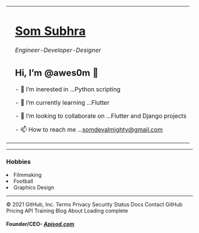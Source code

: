 <!DOCTYPE html>
<html lang="en" dir="ltr">

<body>
  <table cellspacing='20'>
    <tr>
      <td><img src="images/som.png" alt=""></td>
      <td>
        <h1><a href="http://somsubhra.ezyro.com/">Som Subhra</a></h1>
        <h6>Engineer-Developer-Designer</h6>
       
<h2>Hi, I’m @awes0m 👋</h2>
<p>- 👀 I’m inerested in ...Python scripting</p>
<p>- 🌱 I’m currently learning ...Flutter</p>
<p>- 💞️ I’m looking to collaborate on ...Flutter and Django projects</p>
<p>- 📫 How to reach me ...<a href="somdevalmighty@gmail.com">somdevalmighty@gmail.com</a></p>     
      </td>
    </tr>
  </table>

  <hr size='3'>
  <h3>Hobbies</h3>
  <li>Filmmaking</li>
  <li>Football</li>
  <li>Graphics Design</li>
  <hr>
  
</html>
© 2021 GitHub, Inc.
Terms
Privacy
Security
Status
Docs
Contact GitHub
Pricing
API
Training
Blog
About
Loading complete
 <h4>Founder/CEO- <i><strong><a href="apisod.com">Apisod.com</a></strong></i></h4>
<!---
awes0m/awes0m is a ✨ special ✨ repository because its `README.md` (this file) appears on your GitHub profile.
You can click the Preview link to take a look at your changes.
--->
